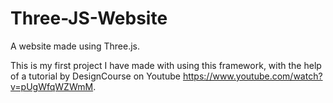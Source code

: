 # Three-JS-Website


A website made using Three.js.

This is my first project I have made with using this framework, with the help of a tutorial by DesignCourse on Youtube https://www.youtube.com/watch?v=pUgWfqWZWmM.
